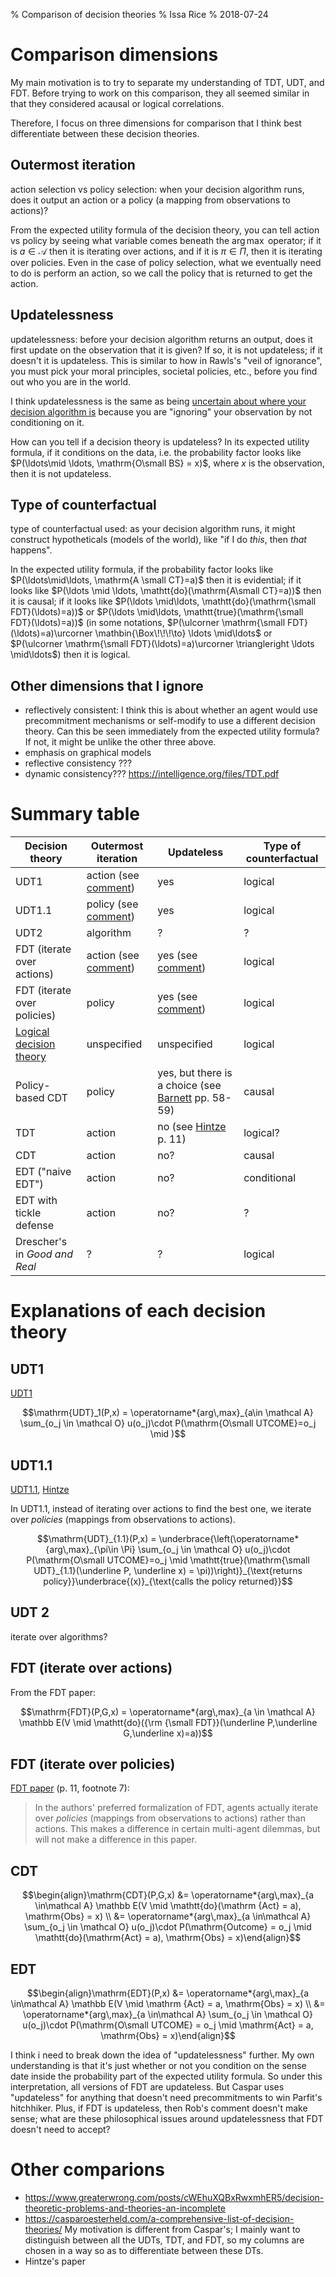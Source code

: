 % Comparison of decision theories
% Issa Rice
% 2018-07-24

# Comparison dimensions

My main motivation is to try to separate my understanding of TDT, UDT, and FDT.
Before trying to work on this comparison, they all seemed similar in that they considered acausal or logical correlations.

Therefore, I focus on three dimensions for comparison that I think best differentiate between these decision theories.

## Outermost iteration

action selection vs policy selection: when your decision algorithm runs,
does it output an action or a policy (a mapping from observations to
actions)?

From the expected utility formula of the decision theory,
you can tell action vs policy by seeing what variable comes beneath
the $\operatorname{arg\,max}$ operator; if it is $a\in\mathcal A$ then it is iterating over actions, and if it is $\pi \in \Pi$, then it is iterating over policies.
Even in the case of policy selection, what we eventually need to do is perform an action, so we call the policy that is returned to get the action.

## Updatelessness

updatelessness: before your decision algorithm returns an output,
does it first update on the observation that it is given? If so,
it is not updateless; if it doesn't it is updateless. This is
similar to how in Rawls's "veil of ignorance", you must pick your
moral principles, societal policies, etc., before you find out who
you are in the world.

I think updatelessness is the same as being [uncertain about where your decision algorithm is](http://acritch.com/deserving-trust/#grokking) because you are "ignoring" your observation by not conditioning on it.

How can you tell if a decision theory is
updateless? In its expected utility formula, if it conditions
on the data, i.e. the probability factor looks like
$P(\ldots\mid \ldots, \mathrm{O\small BS} = x)$,
where $x$ is the observation, then it is not updateless.

## Type of counterfactual

type of counterfactual used: as your decision algorithm runs, it might
construct hypotheticals (models of the world),
like "if I do _this_, then _that_ happens".

In the expected utility formula, if the probability factor
looks like
$P(\ldots\mid\ldots, \mathrm{A \small CT}=a)$ then it is evidential;
if it looks like $P(\ldots \mid \ldots, \mathtt{do}(\mathrm{A\small CT}=a))$ then it is causal;
if it looks like $P(\ldots \mid\ldots, \mathtt{do}(\mathrm{\small FDT}(\ldots)=a))$
or $P(\ldots \mid\ldots, \mathtt{true}(\mathrm{\small FDT}(\ldots)=a))$
(in some notations, $P(\ulcorner \mathrm{\small FDT}(\ldots)=a)\urcorner \mathbin{\Box\!\!\!\to} \ldots \mid\ldots$ or $P(\ulcorner \mathrm{\small FDT}(\ldots)=a)\urcorner \triangleright \ldots \mid\ldots$)
then it is logical.

## Other dimensions that I ignore

* reflectively consistent: I think this is about whether an agent
  would use precommitment mechanisms or self-modify to use a
  different decision theory.  Can this be seen immediately from
  the expected utility formula? If not, it might be unlike the
  other three above.
* emphasis on graphical models
* reflective consistency ???
* dynamic consistency??? https://intelligence.org/files/TDT.pdf

# Summary table

|Decision theory|Outermost iteration|Updateless|Type of counterfactual|
|-------------|-----------------|-------------------------------|------------------------|
|UDT1|action (see [comment](https://www.greaterwrong.com/posts/2THFt7BChfCgwYDeA/let-s-discuss-functional-decision-theory/comment/6xLQAfYu4rJTN3MWJ))             | yes                           | logical                    |
|UDT1.1|policy (see [comment](https://www.greaterwrong.com/posts/2THFt7BChfCgwYDeA/let-s-discuss-functional-decision-theory/comment/6xLQAfYu4rJTN3MWJ))             | yes                           | logical                    |
|UDT2|algorithm|?|?|
|FDT (iterate over actions)|action (see [comment](https://www.greaterwrong.com/posts/2THFt7BChfCgwYDeA/let-s-discuss-functional-decision-theory/comment/6xLQAfYu4rJTN3MWJ))              | yes (see [comment](https://www.lesswrong.com/posts/9BYo6Q9qBMXWLjqPS/miri-decisions-are-for-making-bad-outcomes-inconsistent#JJBt6eitzzrWPukSp "“accepting FDT doesn't necessarily require a commitment to some of the philosophical ideas associated with updatelessness and logical prior probability that MIRI, Wei Dai, or other FDT proponents happen to accept”"))                           | logical                    |
|FDT (iterate over policies)|policy| yes (see [comment](https://www.lesswrong.com/posts/9BYo6Q9qBMXWLjqPS/miri-decisions-are-for-making-bad-outcomes-inconsistent#JJBt6eitzzrWPukSp "“accepting FDT doesn't necessarily require a commitment to some of the philosophical ideas associated with updatelessness and logical prior probability that MIRI, Wei Dai, or other FDT proponents happen to accept”")) | logical |
|[Logical decision theory](https://arbital.com/p/logical_dt/?l=5gc)|unspecified| unspecified | logical |
|Policy-based CDT|policy| yes, but there is a choice (see [Barnett](https://philpapers.org/archive/BARWDT-3.pdf) pp. 58-59)                          | causal                    |
|TDT |action| no (see [Hintze](https://intelligence.org/wp-content/uploads/2014/10/Hintze-Problem-Class-Dominance-In-Predictive-Dilemmas.pdf "“TDP's failure on the Curious Benefactor is straightforward. Upon seeing the coinflip has come up tails, it updates on the sensory data and realizes that it is in the causal branch where there is no possibility of getting a million.”") p. 11) | logical?|
|CDT |action| no? | causal|
|EDT ("naive EDT") |action| no? | conditional |
|EDT with tickle defense |action| no? | ? |
|Drescher's in _Good and Real_ | ? | ? | logical |

# Explanations of each decision theory

## UDT1

[UDT1](http://lesswrong.com/lw/15m/towards_a_new_decision_theory/)

$$\mathrm{UDT}_1(P,x) = \operatorname*{arg\,max}_{a\in \mathcal A} \sum_{o_j \in \mathcal O} u(o_j)\cdot P(\mathrm{O\small UTCOME}=o_j \mid )$$

## UDT1.1

[UDT1.1](http://lesswrong.com/lw/1s5/explicit_optimization_of_global_strategy_fixing_a/), [Hintze](https://intelligence.org/wp-content/uploads/2014/10/Hintze-Problem-Class-Dominance-In-Predictive-Dilemmas.pdf)

In UDT1.1, instead of iterating over actions to find the best one, we iterate over *policies* (mappings from observations to actions).

$$\mathrm{UDT}_{1.1}(P,x) = \underbrace{\left(\operatorname*{arg\,max}_{\pi\in \Pi} \sum_{o_j \in \mathcal O} u(o_j)\cdot P(\mathrm{O\small UTCOME}=o_j \mid \mathtt{true}(\mathrm{\small UDT}_{1.1}(\underline P, \underline x) = \pi))\right)}_{\text{returns policy}}\underbrace{(x)}_{\text{calls the policy returned}}$$

## UDT 2

iterate over algorithms?

## FDT (iterate over actions)

From the FDT paper:

$$\mathrm{FDT}(P,G,x) = \operatorname*{arg\,max}_{a \in \mathcal A} \mathbb E(V \mid \mathtt{do}({\rm {\small FDT}}(\underline P,\underline G,\underline x)=a))$$

## FDT (iterate over policies)

[FDT paper](https://arxiv.org/pdf/1710.05060.pdf) (p. 11, footnote 7):

> In the authors' preferred formalization of FDT, agents actually iterate over
> *policies* (mappings from observations to actions) rather than actions. This
> makes a difference in certain multi-agent dilemmas, but will not make a
> difference in this paper.

## CDT

$$\begin{align}\mathrm{CDT}(P,G,x) &= \operatorname*{arg\,max}_{a \in\mathcal A} \mathbb E(V \mid \mathtt{do}(\mathrm {Act} = a), \mathrm{Obs} = x) \\ &= \operatorname*{arg\,max}_{a \in\mathcal A} \sum_{o_j \in \mathcal O} u(o_j)\cdot P(\mathrm{Outcome} = o_j \mid \mathtt{do}(\mathrm{Act} = a), \mathrm{Obs} = x)\end{align}$$

## EDT

$$\begin{align}\mathrm{EDT}(P,x) &= \operatorname*{arg\,max}_{a \in\mathcal A} \mathbb E(V \mid \mathrm {Act} = a, \mathrm{Obs} = x) \\ &= \operatorname*{arg\,max}_{a \in\mathcal A} \sum_{o_j \in \mathcal O} u(o_j)\cdot P(\mathrm{O\small UTCOME} = o_j \mid \mathrm{Act} = a, \mathrm{Obs} = x)\end{align}$$

I think i need to break down the idea of "updatelessness" further. My own understanding
is that it's just whether or not you condition on the sense date inside the probability
part of the expected utility formula. So under this interpretation, all versions of
FDT are updateless. But Caspar uses "updateless" for anything that doesn't need
precommitments to win Parfit's hitchhiker. Plus, if FDT is updateless, then Rob's comment
doesn't make sense; what are these philosophical issues around updatelessness that FDT
doesn't need to accept?

# Other comparions

* https://www.greaterwrong.com/posts/cWEhuXQBxRwxmhER5/decision-theoretic-problems-and-theories-an-incomplete
* https://casparoesterheld.com/a-comprehensive-list-of-decision-theories/ My motivation is different from Caspar's; I mainly want to distinguish between all the UDTs, TDT, and FDT, so my columns are chosen in a way so as to differentiate between these DTs.
* Hintze's paper

